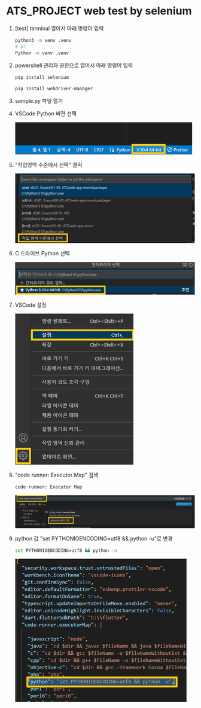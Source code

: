 # ATS_PROJECT web test by selenium

1. [test] terminal 열어서 아래 명령어 입력

   ```bash
   python3 -m venv .venv
   # or
   Python -m venv .venv
   ```

1. powershell 관리자 권한으로 열어서 아래 명령어 입력

   ```bash
   pip install selenium
   ```

   ```bash
   pip install webdriver-manager
   ```

1. sample.py 파일 열기

1. VSCode Python 버젼 선택

   ![ex01.png](./images/vscode/vscode-01.png)

1. "작업영역 수준에서 선택" 클릭

   ![ex02.png](./images/vscode/vscode-02.png)

1. C 드라이브 Python 선택

   ![ex03.png](./images/vscode/vscode-03.png)

1. VSCode 설정

   ![ex04.png](./images/vscode/vscode-04.png)

1. "code runner: Executor Map" 검색

   ```bash
   code runner: Executor Map
   ```

   ![ex05.png](./images/vscode/vscode-05.png)

1. python 값 "set PYTHONIOENCODING=utf8 && python -u"로 변경

   ```bash
   set PYTHONIOENCODING=utf8 && python -u
   ```

   ![ex06.png](./images/vscode/vscode-06.png)
